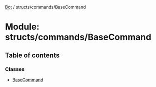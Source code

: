 [Bot](../README.md) / structs/commands/BaseCommand

# Module: structs/commands/BaseCommand

## Table of contents

### Classes

- [BaseCommand](../classes/structs_commands_BaseCommand.BaseCommand.md)
